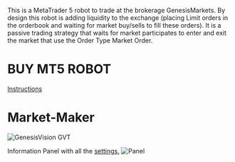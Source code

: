 This is a MetaTrader 5 robot to trade at the brokerage GenesisMarkets. By design this robot is adding liquidity to the exchange (placing Limit orders in the orderbook and waiting for market buy/sells to fill these orders). It is a passive trading strategy that waits for market participates to enter and exit the market that use the Order Type Market Order.

# BUY MT5 ROBOT
[Instructions](https://github.com/virtubots/VirtuBot/wiki/1-Buy-Robot)

# Market-Maker
![GenesisVision GVT ](https://i.imgur.com/ke5V5Fj.png)

Information Panel with all the [settings.](https://github.com/virtubots/VirtuBot/wiki)
![Panel](https://i.imgur.com/c77idrf.png)

